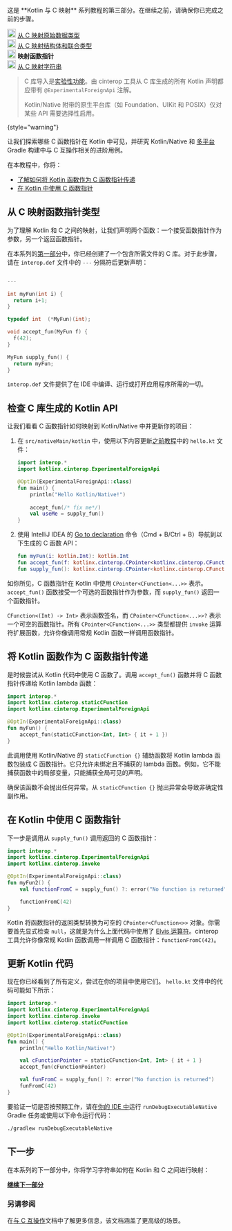 [//]: # (title: 从 C 映射函数指针 – 教程)

<tldr>
    <p>这是 **Kotlin 与 C 映射** 系列教程的第三部分。在继续之前，请确保你已完成之前的步骤。</p>
    <p><img src="icon-1-done.svg" width="20" alt="First step"/> <a href="mapping-primitive-data-types-from-c.md">从 C 映射原始数据类型</a><br/>
        <img src="icon-2-done.svg" width="20" alt="Second step"/> <a href="mapping-struct-union-types-from-c.md">从 C 映射结构体和联合类型</a><br/>
        <img src="icon-3.svg" width="20" alt="Third step"/> <strong>映射函数指针</strong><br/>
        <img src="icon-4-todo.svg" width="20" alt="Fourth step"/> <a href="mapping-strings-from-c.md">从 C 映射字符串</a><br/>
    </p>
</tldr>

> C 库导入是[实验性功能](components-stability.md#stability-levels-explained)。由 cinterop 工具从 C 库生成的所有 Kotlin 声明都应带有 `@ExperimentalForeignApi` 注解。
>
> Kotlin/Native 附带的原生平台库（如 Foundation、UIKit 和 POSIX）仅对某些 API 需要选择性启用。
>
{style="warning"}

让我们探索哪些 C 函数指针在 Kotlin 中可见，并研究 Kotlin/Native 和 [多平台](gradle-configure-project.md#targeting-multiple-platforms) Gradle 构建中与 C 互操作相关的进阶用例。

在本教程中，你将：

* [了解如何将 Kotlin 函数作为 C 函数指针传递](#pass-kotlin-function-as-a-c-function-pointer)
* [在 Kotlin 中使用 C 函数指针](#use-the-c-function-pointer-from-kotlin)

## 从 C 映射函数指针类型

为了理解 Kotlin 和 C 之间的映射，让我们声明两个函数：一个接受函数指针作为参数，另一个返回函数指针。

在本系列的[第一部分](mapping-primitive-data-types-from-c.md)中，你已经创建了一个包含所需文件的 C 库。对于此步骤，请在 `interop.def` 文件中的 `---` 分隔符后更新声明：

```c 

---

int myFun(int i) {
  return i+1;
}

typedef int  (*MyFun)(int);

void accept_fun(MyFun f) {
  f(42);
}

MyFun supply_fun() {
  return myFun;
}
``` 

`interop.def` 文件提供了在 IDE 中编译、运行或打开应用程序所需的一切。

## 检查 C 库生成的 Kotlin API

让我们看看 C 函数指针如何映射到 Kotlin/Native 中并更新你的项目：

1. 在 `src/nativeMain/kotlin` 中，使用以下内容更新[之前教程](mapping-struct-union-types-from-c.md)中的 `hello.kt` 文件：

   ```kotlin
   import interop.*
   import kotlinx.cinterop.ExperimentalForeignApi
   
   @OptIn(ExperimentalForeignApi::class)
   fun main() {
       println("Hello Kotlin/Native!")
      
       accept_fun(/* fix me*/)
       val useMe = supply_fun()
   }
   ```

2. 使用 IntelliJ IDEA 的 [Go to declaration](https://www.jetbrains.com/help/rider/Navigation_and_Search__Go_to_Declaration.html) 命令（<shortcut>Cmd + B</shortcut>/<shortcut>Ctrl + B</shortcut>）导航到以下生成的 C 函数 API：

   ```kotlin
   fun myFun(i: kotlin.Int): kotlin.Int
   fun accept_fun(f: kotlinx.cinterop.CPointer<kotlinx.cinterop.CFunction<(kotlin.Int) -> kotlin.Int>>? /* from: interop.MyFun? */)
   fun supply_fun(): kotlinx.cinterop.CPointer<kotlinx.cinterop.CFunction<(kotlin.Int) -> kotlin.Int>>? /* from: interop.MyFun? */
   ```

如你所见，C 函数指针在 Kotlin 中使用 `CPointer<CFunction<...>>` 表示。`accept_fun()` 函数接受一个可选的函数指针作为参数，而 `supply_fun()` 返回一个函数指针。

`CFunction<(Int) -> Int>` 表示函数签名，而 `CPointer<CFunction<...>>?` 表示一个可空的函数指针。所有 `CPointer<CFunction<...>>` 类型都提供 `invoke` 运算符扩展函数，允许你像调用常规 Kotlin 函数一样调用函数指针。

## 将 Kotlin 函数作为 C 函数指针传递

是时候尝试从 Kotlin 代码中使用 C 函数了。调用 `accept_fun()` 函数并将 C 函数指针传递给 Kotlin lambda 函数：

```kotlin
import interop.*
import kotlinx.cinterop.staticCFunction
import kotlinx.cinterop.ExperimentalForeignApi

@OptIn(ExperimentalForeignApi::class)
fun myFun() {
    accept_fun(staticCFunction<Int, Int> { it + 1 })
}
```

此调用使用 Kotlin/Native 的 `staticCFunction {}` 辅助函数将 Kotlin lambda 函数包装成 C 函数指针。它只允许未绑定且不捕获的 lambda 函数。例如，它不能捕获函数中的局部变量，只能捕获全局可见的声明。

确保该函数不会抛出任何异常。从 `staticCFunction {}` 抛出异常会导致非确定性副作用。

## 在 Kotlin 中使用 C 函数指针

下一步是调用从 `supply_fun()` 调用返回的 C 函数指针：

```kotlin
import interop.*
import kotlinx.cinterop.ExperimentalForeignApi
import kotlinx.cinterop.invoke

@OptIn(ExperimentalForeignApi::class)
fun myFun2() {
    val functionFromC = supply_fun() ?: error("No function is returned")

    functionFromC(42)
}
```

Kotlin 将函数指针的返回类型转换为可空的 `CPointer<CFunction<>>` 对象。你需要首先显式检查 `null`，这就是为什么上面代码中使用了 [Elvis 运算符](null-safety.md)。cinterop 工具允许你像常规 Kotlin 函数调用一样调用 C 函数指针：`functionFromC(42)`。

## 更新 Kotlin 代码

现在你已经看到了所有定义，尝试在你的项目中使用它们。
`hello.kt` 文件中的代码可能如下所示：

```kotlin
import interop.*
import kotlinx.cinterop.ExperimentalForeignApi
import kotlinx.cinterop.invoke
import kotlinx.cinterop.staticCFunction

@OptIn(ExperimentalForeignApi::class)
fun main() {
    println("Hello Kotlin/Native!")

    val cFunctionPointer = staticCFunction<Int, Int> { it + 1 }
    accept_fun(cFunctionPointer)

    val funFromC = supply_fun() ?: error("No function is returned")
    funFromC(42)
}
```

要验证一切是否按预期工作，请在[你的 IDE 中](native-get-started.md#build-and-run-the-application)运行 `runDebugExecutableNative` Gradle 任务或使用以下命令运行代码：

```bash
./gradlew runDebugExecutableNative
```

## 下一步

在本系列的下一部分中，你将学习字符串如何在 Kotlin 和 C 之间进行映射：

**[继续下一部分](mapping-strings-from-c.md)**

### 另请参阅

在[与 C 互操作](native-c-interop.md)文档中了解更多信息，该文档涵盖了更高级的场景。